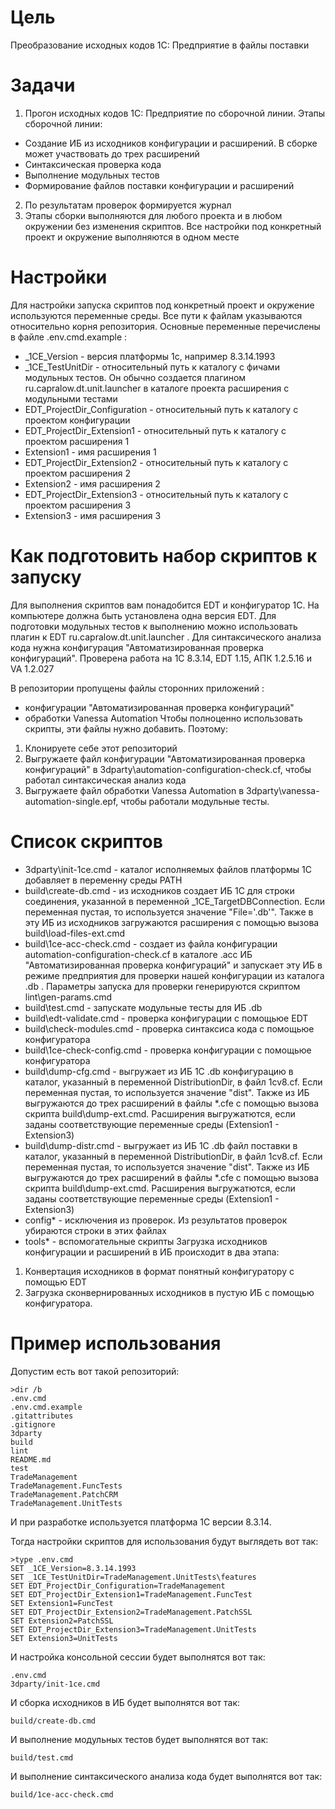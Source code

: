 # Цель
Преобразование исходных кодов 1С: Предприятие в файлы поставки
# Задачи
1. Прогон исходных кодов 1С: Предприятие по сборочной линии. Этапы сборочной линии:
  * Создание ИБ из исходников конфигурации и расширений. В сборке может участвовать до трех расширений
  * Синтаксическая проверка кода
  * Выполнение модульных тестов
  * Формирование файлов поставки конфигурации и расширений
2. По результатам проверок формируется журнал
3. Этапы сборки выполняются для любого проекта и в любом окружении без изменения скриптов. Все настройки под конкретный проект и окружение выполняются в одном месте

# Настройки
Для настройки запуска скриптов под конкретный проект и окружение используются переменные среды. Все пути к файлам указываются относительно корня репозитория. Основные переменные перечислены в файле .env.cmd.example :
* _1CE_Version - версия платформы 1с, например 8.3.14.1993
* _1CE_TestUnitDir - относительный путь к каталогу с фичами модульных тестов. Он обычно создается плагином ru.capralow.dt.unit.launcher в каталоге проекта расширения с модульными тестами
* EDT_ProjectDir_Configuration - относительный путь к каталогу с проектом конфигурации
* EDT_ProjectDir_Extension1 - относительный путь к каталогу с проектом расширения 1
* Extension1 - имя расширения 1
* EDT_ProjectDir_Extension2 - относительный путь к каталогу с проектом расширения 2
* Extension2 - имя расширения 2
* EDT_ProjectDir_Extension3  - относительный путь к каталогу с проектом расширения 3
* Extension3 - имя расширения 3

# Как подготовить набор скриптов к запуску
Для выполнения скриптов вам понадобится EDT и конфигуратор 1С. На компьютере должна быть установлена одна версия EDT. Для подготовки модульных тестов к выполнению можно использовать плагин к EDT ru.capralow.dt.unit.launcher . Для синтаксического анализа кода нужна конфигурация "Автоматизированная проверка конфигураций". Проверена работа на 1C 8.3.14, EDT 1.15, АПК 1.2.5.16 и VA 1.2.027

В репозитории пропущены файлы сторонних приложений : 
* конфигурации "Автоматизированная проверка конфигураций"
* обработки Vanessa Automation
Чтобы полноценно использовать скрипты, эти файлы нужно добавить. Поэтому: 
1. Клонируете себе этот репозиторий
2. Выгружаете файл конфигурации "Автоматизированная проверка конфигураций" в 3dparty\automation-configuration-check.cf, чтобы работал синтаксическая анализ кода
3. Выгружаете файл обработки Vanessa Automation в 3dparty\vanessa-automation-single.epf, чтобы работали модульные тесты.

# Список скриптов
* 3dparty\init-1ce.cmd - каталог исполняемых файлов платформы 1С добавляет в переменну среды PATH 
* build\create-db.cmd - из исходников создает ИБ 1С для строки соединения, указанной в переменной _1CE_TargetDBConnection. Если переменная пустая, то используется значение "File='.db'". Также в эту ИБ из исходников загружаются расширения с помощью вызова build\load-files-ext.cmd
* build\1ce-acc-check.cmd - создает из файла конфигурации automation-configuration-check.cf в каталоге .acc ИБ "Автоматизированная проверка конфигураций" и запускает эту ИБ в режиме предприятия для проверки нашей конфигурации из каталога .db . Параметры запуска для проверки генерируются скриптом lint\gen-params.cmd
* build\test.cmd - запускате модульные тесты для ИБ .db
* build\edt-validate.cmd - проверка конфигурации с помощьюе EDT
* build\check-modules.cmd - проверка синтаксиса кода с помощьюе конфигуратора
* build\1ce-check-config.cmd - проверка конфигурации с помощьюе конфигуратора
* build\dump-cfg.cmd - выгружает из ИБ 1С .db конфигурацию в каталог, указанный в переменной DistributionDir, в файл 1cv8.cf.  Если переменная пустая, то используется значение "dist". Также из ИБ выгружаются до трех расширений в файлы *.cfe с помощью вызова скрипта build\dump-ext.cmd. Расширения выгружатются, если заданы соответствующие переменные среды (Extension1 - Extension3)
* build\dump-distr.cmd - выгружает из ИБ 1С .db файл поставки в каталог, указанный в переменной DistributionDir, в файл 1cv8.cf.  Если переменная пустая, то используется значение "dist". Также из ИБ выгружаются до трех расширений в файлы *.cfe с помощью вызова скрипта build\dump-ext.cmd. Расширения выгружатются, если заданы соответствующие переменные среды (Extension1 - Extension3)
* config\* - исключения из проверок. Из результатов проверок убираются строки в этих файлах
* tools\* - вспомогательные скрипты 
Загрузка исходников конфигурации и расширений в ИБ происходит в два этапа:
1. Конвертация исходников в формат понятный конфигуратору с помощью EDT
2. Загрузка сконвернированных исходников в пустую ИБ с помощью конфигуратора.

# Пример использования
Допустим есть вот такой репозиторий:
```
>dir /b
.env.cmd 
.env.cmd.example 
.gitattributes
.gitignore
3dparty
build
lint
README.md
test
TradeManagement
TradeManagement.FuncTests
TradeManagement.PatchCRM
TradeManagement.UnitTests
```
И при разработке используется платформа 1С версии 8.3.14. 

Тогда настройки скриптов для использования будут выглядеть вот так:
```
>type .env.cmd
SET _1CE_Version=8.3.14.1993
SET _1CE_TestUnitDir=TradeManagement.UnitTests\features
SET EDT_ProjectDir_Configuration=TradeManagement
SET EDT_ProjectDir_Extension1=TradeManagement.FuncTest
SET Extension1=FuncTest
SET EDT_ProjectDir_Extension2=TradeManagement.PatchSSL
SET Extension2=PatchSSL
SET EDT_ProjectDir_Extension3=TradeManagement.UnitTests
SET Extension3=UnitTests
```
И настройка консольной сессии будет выполнятся вот так:
```
.env.cmd
3dparty/init-1ce.cmd
```
И сборка исходников в ИБ будет выполнятся вот так:
```
build/create-db.cmd
```
И выполнение модульных тестов будет выполнятся вот так:
```
build/test.cmd
```
И выполнение синтаксического анализа кода будет выполнятся вот так:
```
build/1ce-acc-check.cmd
```
